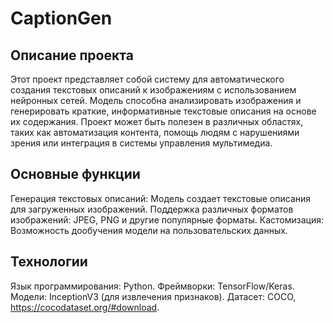 # CaptionGen

## Описание проекта

Этот проект представляет собой систему для автоматического создания текстовых описаний к изображениям с использованием нейронных сетей.
Модель способна анализировать изображения и генерировать краткие, информативные текстовые описания на основе их содержания.
Проект может быть полезен в различных областях, таких как автоматизация контента, помощь людям с нарушениями зрения или интеграция в системы управления мультимедиа.

## Основные функции

Генерация текстовых описаний: Модель создает текстовые описания для загруженных изображений.
Поддержка различных форматов изображений: JPEG, PNG и другие популярные форматы.
Кастомизация: Возможность дообучения модели на пользовательских данных.

## Технологии

Язык программирования: Python.
Фреймворки: TensorFlow/Keras.
Модели: InceptionV3 (для извлечения признаков).
Датасет: COCO, https://cocodataset.org/#download.
